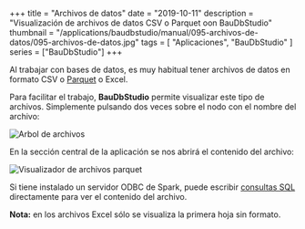 +++
title = "Archivos de datos"
date = "2019-10-11"
description = "Visualización de archivos de datos CSV o Parquet oon BauDbStudio"
thumbnail = "/applications/baudbstudio/manual/095-archivos-de-datos/095-archivos-de-datos.jpg"
tags = [ "Aplicaciones", "BauDbStudio" ]
series = ["BauDbStudio"]
+++

Al trabajar con bases de datos, es muy habitual tener archivos de datos en formato CSV o
[Parquet](https://parquet.apache.org/) o Excel.
	
Para facilitar el trabajo, **BauDbStudio** permite visualizar este tipo de archivos. Simplemente pulsando
dos veces sobre el nodo con el nombre del archivo:

![Arbol de archivos](/blog/applications/baudbstudio/manual/095-archivos-de-datos/arbol-archivos.jpg "Arbol de archivos en BauDbStudio")
			
En la sección central de la aplicación se nos abrirá el contenido del archivo:

![Visualizador de archivos parquet](/blog/applications/baudbstudio/manual/095-archivos-de-datos/visualizador-archivo-parquet.jpg "Visualizador de archivos parquet en BauDbStudio")
			
Si tiene instalado un servidor ODBC de Spark, puede escribir 
[consultas SQL](/blog/applications/baudbstudio/manual/090-consultas/090-consultas) directamente para ver el contenido del archivo.

**Nota:** en los archivos Excel sólo se visualiza la primera hoja sin formato.